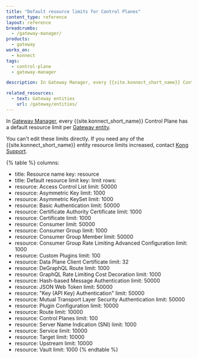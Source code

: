 ```yaml
---
title: "Default resource limits for Control Planes"
content_type: reference
layout: reference
breadcrumbs: 
  - /gateway-manager/
products:
  - gateway
works_on:
  - konnect
tags:
  - control-plane
  - gateway-manager

description: In Gateway Manager, every {{site.konnect_short_name}} Control Plane has a default resource limit per Gateway entity.

related_resources:
  - text: Gateway entities
    url: /gateway/entities/
---
```


In [Gateway Manager](/gateway-manager/), every {{site.konnect_short_name}} Control Plane has a default resource limit per [Gateway entity](/gateway/entities/).

You can't edit these limits directly. 
If you need any of the {{site.konnect_short_name}} entity resource limits increased, contact [Kong Support](https://support.konghq.com). 

<!--vale off-->
{% table %}
columns:
  - title: Resource name
    key: resource
  - title: Default resource limit
    key: limit
rows:
  - resource: Access Control List
    limit: 50000
  - resource: Asymmetric Key
    limit: 1000
  - resource: Asymmetric KeySet
    limit: 1000
  - resource: Basic Authentication
    limit: 50000
  - resource: Certificate Authority Certificate
    limit: 1000
  - resource: Certificate
    limit: 1000
  - resource: Consumer
    limit: 50000
  - resource: Consumer Group
    limit: 1000
  - resource: Consumer Group Member
    limit: 50000
  - resource: Consumer Group Rate Limiting Advanced Configuration
    limit: 1000
  - resource: Custom Plugins
    limit: 100
  - resource: Data Plane Client Certificate
    limit: 32
  - resource: DeGraphQL Route
    limit: 1000
  - resource: GraphQL Rate Limiting Cost Decoration
    limit: 1000
  - resource: Hash-based Message Authentication
    limit: 50000
  - resource: JSON Web Token
    limit: 50000
  - resource: "Key (API Key) Authentication"
    limit: 50000
  - resource: Mutual Transport Layer Security Authentication
    limit: 50000
  - resource: Plugin Configuration
    limit: 10000
  - resource: Route
    limit: 10000
  - resource: Control Planes
    limit: 100
  - resource: Server Name Indication (SNI)
    limit: 1000
  - resource: Service
    limit: 10000
  - resource: Target
    limit: 10000
  - resource: Upstream
    limit: 10000
  - resource: Vault
    limit: 1000
{% endtable %}
<!--vale on-->
